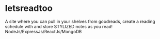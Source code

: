 # letsreadtoo


A site where you can pull in your shelves from goodreads, create a reading schedule with and store STYLIZED notes as you read!
NodeJs/ExpressJs/ReactJs/MongoDB

